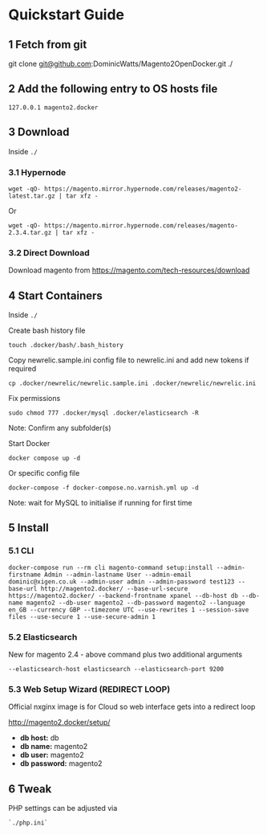 # Quickstart Guide

## 1 Fetch from git

git clone git@github.com:DominicWatts/Magento2OpenDocker.git ./

## 2 Add the following entry to OS hosts file

    127.0.0.1 magento2.docker
       
## 3 Download

Inside `./`

### 3.1 Hypernode

    wget -qO- https://magento.mirror.hypernode.com/releases/magento2-latest.tar.gz | tar xfz -

Or

    wget -qO- https://magento.mirror.hypernode.com/releases/magento-2.3.4.tar.gz | tar xfz -

### 3.2 Direct Download
 
Download magento from https://magento.com/tech-resources/download
 
## 4 Start Containers

Inside `./`

Create bash history file

    touch .docker/bash/.bash_history

Copy newrelic.sample.ini config file to newrelic.ini and add new tokens if required

    cp .docker/newrelic/newrelic.sample.ini .docker/newrelic/newrelic.ini

Fix permissions

    sudo chmod 777 .docker/mysql .docker/elasticsearch -R

Note: Confirm any subfolder(s)

Start Docker

    docker compose up -d

Or specific config file

    docker-compose -f docker-compose.no.varnish.yml up -d
    
Note: wait for MySQL to initialise if running for first time
 
## 5 Install

### 5.1 CLI

    docker-compose run --rm cli magento-command setup:install --admin-firstname Admin --admin-lastname User --admin-email dominic@xigen.co.uk --admin-user admin --admin-password test123 --base-url http://magento2.docker/ --base-url-secure https://magento2.docker/ --backend-frontname xpanel --db-host db --db-name magento2 --db-user magento2 --db-password magento2 --language en_GB --currency GBP --timezone UTC --use-rewrites 1 --session-save files --use-secure 1 --use-secure-admin 1
    
### 5.2 Elasticsearch

New for magento 2.4 - above command plus two additional arguments

    --elasticsearch-host elasticsearch --elasticsearch-port 9200

### 5.3 Web Setup Wizard (REDIRECT LOOP)

Official nxginx image is for Cloud so web interface gets into a redirect loop

http://magento2.docker/setup/

  - **db host:** db
  - **db name:** magento2
  - **db user:** magento2
  - **db password:** magento2
  
## 6 Tweak

PHP settings can be adjusted via

    `./php.ini`
